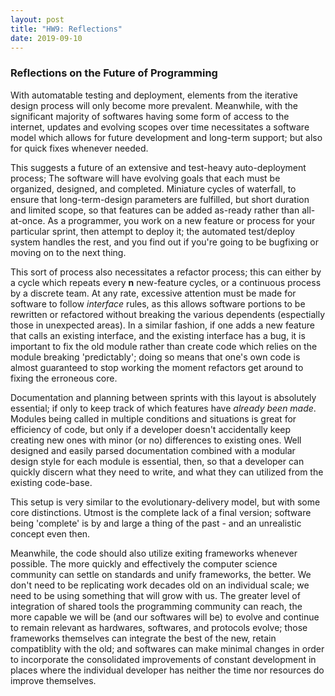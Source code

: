 ```yaml
---
layout: post
title: "HW9: Reflections"
date: 2019-09-10
---
```


### Reflections on the Future of Programming

With automatable testing and deployment, elements from the iterative design process will only become more prevalent. Meanwhile, with the significant majority of softwares having some form of access to the internet, updates and evolving scopes over time necessitates a software model which allows for future development and long-term support; but also for quick fixes whenever needed.  

This suggests a future of an extensive and test-heavy auto-deployment process; The software will have evolving goals that each must be organized, designed, and completed. Miniature cycles of waterfall, to ensure that long-term-design parameters are fulfilled, but short duration and limited scope, so that features can be added as-ready rather than all-at-once. As a programmer, you work on a new feature or process for your particular sprint, then attempt to deploy it; the automated test/deploy system handles the rest, and you find out if you're going to be bugfixing or moving on to the next thing.

This sort of process also necessitates a refactor process; this can either by a cycle which repeats every **n** new-feature cycles, or a continuous process by a discrete team. At any rate, excessive attention must be made for software to follow *interface* rules, as this allows software portions to be rewritten or refactored without breaking the various dependents (espectially those in unexpected areas). In a similar fashion, if one adds a new feature that calls an existing interface, and the existing interface has a bug, it is important to fix the old module rather than create code which relies on the module breaking 'predictably'; doing so means that one's own code is almost guaranteed to stop working the moment refactors get around to fixing the erroneous core.

Documentation and planning between sprints with this layout is absolutely essential; if only to keep track of which features have *already been made*. Modules being called in multiple conditions and situations is great for efficiency of code, but only if a developer doesn't accidentally keep creating new ones with minor (or no) differences to existing ones. Well designed and easily parsed documentation combined with a modular design style for each module is essential, then, so that a developer can quickly discern what they need to write, and what they can utilized from the existing code-base.

This setup is very similar to the evolutionary-delivery model, but with some core distinctions. Utmost is the complete lack of a final version; software being 'complete' is by and large a thing of the past - and an unrealistic concept even then. 

Meanwhile, the code should also utilize exiting frameworks whenever possible. The more quickly and effectively the computer science community can settle on standards and unify frameworks, the better. We don't need to be replicating work decades old on an individual scale; we need to be using something that will grow with us. The greater level of integration of shared tools the programming community can reach, the more capable we will be (and our softwares will be) to evolve and continue to remain relevant as hardwares, softwares, and protocols evolve; those frameworks themselves can integrate the best of the new, retain compatiblity with the old; and softwares can make minimal changes in order to incorporate the consolidated improvements of constant development in places where the individual developer has neither the time nor resources do improve themselves. 
